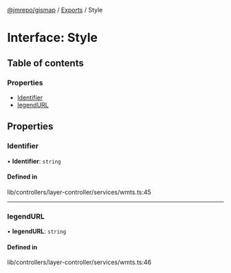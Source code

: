 [@jmrepo/gismap](../README.md) / [Exports](../modules.md) / Style

# Interface: Style

## Table of contents

### Properties

-   [Identifier](Style.md#identifier)
-   [legendURL](Style.md#legendurl)

## Properties

### Identifier

• **Identifier**: `string`

#### Defined in

lib/controllers/layer-controller/services/wmts.ts:45

---

### legendURL

• **legendURL**: `string`

#### Defined in

lib/controllers/layer-controller/services/wmts.ts:46
